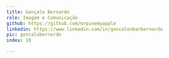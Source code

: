 ```yaml
---
title: Gonçalo Bernardo
role: Imagem e Comunicação
github: https://github.com/mrpinemyapple
linkedin: https://www.linkedin.com/in/goncalonbarbernardo
pic: goncalobernardo
index: 10

---
```

